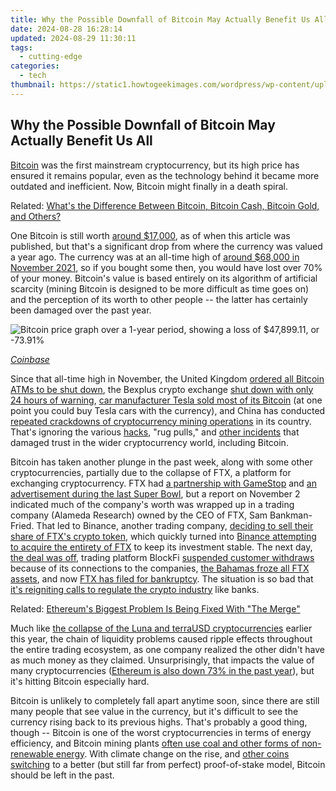 ```yaml
---
title: Why the Possible Downfall of Bitcoin May Actually Benefit Us All
date: 2024-08-28 16:28:14
updated: 2024-08-29 11:30:11
tags:
  - cutting-edge
categories:
  - tech
thumbnail: https://static1.howtogeekimages.com/wordpress/wp-content/uploads/2022/06/shutterstock_2142450165.jpg
---
```


## Why the Possible Downfall of Bitcoin May Actually Benefit Us All

[Bitcoin](https://youtube-sure.techidaily.com/ise-to-stardom-secrets-to-viral-video-success-for-2024/) was the first mainstream cryptocurrency, but its high price has ensured it remains popular, even as the technology behind it became more outdated and inefficient. Now, Bitcoin might finally in a death spiral.

Related: [What's the Difference Between Bitcoin, Bitcoin Cash, Bitcoin Gold, and Others?](https://youtube-sure.techidaily.com/ise-to-stardom-secrets-to-viral-video-success-for-2024/) 

 One Bitcoin is still worth [around $17,000](https://www.coinbase.com/price/bitcoin), as of when this article was published, but that's a significant drop from where the currency was valued a year ago. The currency was at an all-time high of [around $68,000 in November 2021](https://www.cnbc.com/2021/11/08/bitcoin-and-ether-hit-new-all-time-highs.html), so if you bought some then, you would have lost over 70% of your money. Bitcoin's value is based entirely on its algorithm of artificial scarcity (mining Bitcoin is designed to be more difficult as time goes on) and the perception of its worth to other people -- the latter has certainly been damaged over the past year.

![Bitcoin price graph over a 1-year period, showing a loss of $47,899.11, or -73.91%](https://static1.howtogeekimages.com/wordpress/wp-content/uploads/2022/11/Clipboard-Nov-11-2022-at-2.04-PM.png) 

_[Coinbase](https://www.coinbase.com/price/bitcoin)_

 Since that all-time high in November, the United Kingdom [ordered all Bitcoin ATMs to be shut down](https://www.bbc.com/news/technology-60709209), the Bexplus crypto exchange [shut down with only 24 hours of warning](https://web3isgoinggreat.com/?blockchain=bitcoin&id=bexplus-crypto-exchange-closes-gives-users-only-24-hours-to-withdraw-funds), [car manufacturer Tesla sold most of its Bitcoin](https://decrypt.co/105594/elon-musk-tesla-sold-75-percent-bitcoin) (at one point you could buy Tesla cars with the currency), and China has conducted [repeated crackdowns of cryptocurrency mining operations](https://www.cnn.com/2021/11/16/investing/bitcoin-china-crypto-mining-crackdown-intl-hnk/index.html) in its country. That's ignoring the various [hacks](https://web3isgoinggreat.com/?id=gala-games-tokens-drained-by-project-claiming-to-help-them-huobi-claims-the-project-profited), "rug pulls," and [other incidents](https://www.cnbc.com/2022/10/27/bitcoin-miner-core-scientific-warns-it-might-go-bankrupt-stock-plunges.html) that damaged trust in the wider cryptocurrency world, including Bitcoin.

 Bitcoin has taken another plunge in the past week, along with some other cryptocurrencies, partially due to the collapse of FTX, a platform for exchanging cryptocurrency. FTX had [a partnership with GameStop](https://www.cnbc.com/2022/09/07/gamestop-gme-q2-2022-earnings.html) and [an advertisement during the last Super Bowl](https://www.anrdoezrs.net/links/3607085/type/dlg/sid/UUhtgUeUpU203654/https://www.youtube.com/watch?v=Ut3m9OK1c7Y), but a report on November 2 indicated much of the company's worth was wrapped up in a trading company (Alameda Research) owned by the CEO of FTX, Sam Bankman-Fried. That led to Binance, another trading company, [deciding to sell their share of FTX's crypto token](https://twitter.com/cz%5Fbinance/status/1589374530413215744), which quickly turned into [Binance attempting to acquire the entirety of FTX](https://web3isgoinggreat.com/?id=binance-moves-to-bail-out-ftx) to keep its investment stable. The next day, [the deal was off](https://www.wsj.com/articles/binance-is-said-to-be-likely-to-walk-away-from-deal-to-buy-ftx-11668020963), trading platform BlockFi [suspended customer withdraws](https://web3isgoinggreat.com/?id=blockfi-suspends-withdrawals) because of its connections to the companies, [the Bahamas froze all FTX assets](https://www.scb.gov.bs/wp-content/uploads/2022/11/Securities-Commission-Statement-on-FTX-101122-Final.pdf), and now [FTX has filed for bankruptcy](https://web3isgoinggreat.com/?id=ftx-files-for-bankruptcy-sam-bankman-fried-resigns). The situation is so bad that [it's reigniting calls to regulate the crypto industry](https://www.coindesk.com/policy/2022/11/11/sec-commissioner-hester-peirce-ftxs-collapse-could-finally-be-catalyst-for-regulation/) like banks.

Related: [Ethereum's Biggest Problem Is Being Fixed With "The Merge"](https://vimeo-videos.techidaily.com/new-unlocking-secrets-of-sending-mmc-films-to-vimeo/) 

 Much like [the collapse of the Luna and terraUSD cryptocurrencies](https://www.cnet.com/personal-finance/crypto/luna-crypto-crash-how-ust-broke-and-whats-next-for-terra/) earlier this year, the chain of liquidity problems caused ripple effects throughout the entire trading ecosystem, as one company realized the other didn't have as much money as they claimed. Unsurprisingly, that impacts the value of many cryptocurrencies ([Ethereum is also down 73% in the past year](https://www.coinbase.com/price/ethereum)), but it's hitting Bitcoin especially hard.

 Bitcoin is unlikely to completely fall apart anytime soon, since there are still many people that see value in the currency, but it's difficult to see the currency rising back to its previous highs. That's probably a good thing, though -- Bitcoin is one of the worst cryptocurrencies in terms of energy efficiency, and Bitcoin mining plants [often use coal and other forms of non-renewable energy](https://www.theguardian.com/technology/2022/feb/18/bitcoin-miners-revive-fossil-fuel-plant-co2-emissions-soared). With climate change on the rise, and [other coins switching](https://vimeo-videos.techidaily.com/new-unlocking-secrets-of-sending-mmc-films-to-vimeo/) to a better (but still far from perfect) proof-of-stake model, Bitcoin should be left in the past.

<ins class="adsbygoogle"
     style="display:block"
     data-ad-format="autorelaxed"
     data-ad-client="ca-pub-7571918770474297"
     data-ad-slot="1223367746"></ins>



<ins class="adsbygoogle"
     style="display:block"
     data-ad-client="ca-pub-7571918770474297"
     data-ad-slot="8358498916"
     data-ad-format="auto"
     data-full-width-responsive="true"></ins>

